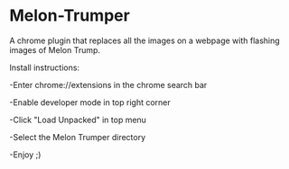 # Melon-Trumper
A chrome plugin that replaces all the images on a webpage with flashing images of Melon Trump.

Install instructions:

-Enter chrome://extensions in the chrome search bar

-Enable developer mode in top right corner

-Click "Load Unpacked" in top menu

-Select the Melon Trumper directory

-Enjoy ;)

